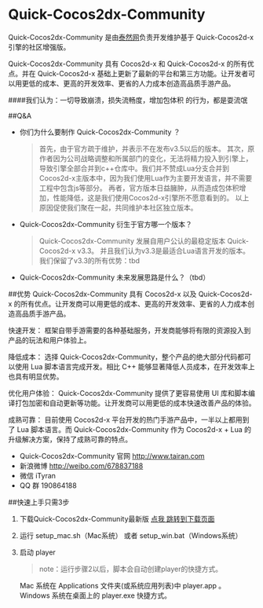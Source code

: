 # Quick-Cocos2dx-Community

Quick-Cocos2dx-Community 是由[泰然网](http://www.tairan.com)负责开发维护基于 Quick-Cocos2d-x 引擎的社区增强版。

Quick-Cocos2dx-Community 具有 Cocos2d-x 和 Quick-Cocos2d-x 的所有优点。并在 Quick-Cocos2d-x 基础上更新了最新的平台和第三方功能。让开发者可以用更低的成本、更高的开发效率、更省的人力成本创造高品质手游产品。

####我们认为：一切导致崩溃，损失流畅度，增加包体积 的行为，都是耍流氓

##Q&A
- 你们为什么要制作 Quick-Cocos2dx-Community ？

	>首先，由于官方疏于维护，并表示不在发布v3.5以后的版本。
	>其次，原作者因为公司战略调整和所属部门的变化，无法将精力投入到引擎上，导致引擎全部合并到c++仓库中。我们并不赞成Lua分支合并到Cocos2d-x主版本中，因为我们使用Lua作为主要开发语言，并不需要工程中包含js等部分。
	>再者，官方版本日益臃肿，从而造成包体积增加，性能降低，这是我们使用Cocos2d-x引擎所不愿意看到的。
	>以上原因促使我们聚在一起，共同维护本社区独立版本。

- Quick-Cocos2dx-Community 衍生于官方哪一个版本？

	>Quick-Cocos2dx-Community 发展自用户公认的最稳定版本 Quick-Cocos2d-x v3.3。
	>并且我们认为v3.3是最适合Lua语言开发的版本。
	>我们保留了v3.3的所有优势：tbd

- Quick-Cocos2dx-Community 未来发展思路是什么？（tbd）

##优势
Quick-Cocos2dx-Community 具有 Cocos2d-x 以及 Quick-Cocos2d-x 的所有优点。让开发商可以用更低的成本、更高的开发效率、更省的人力成本创造高品质手游产品。

快速开发： 框架自带手游需要的各种基础服务，开发商能够将有限的资源投入到产品的玩法和用户体验上。

降低成本： 选择 Quick-Cocos2dx-Community，整个产品的绝大部分代码都可以使用 Lua 脚本语言完成开发。相比 C++ 能够显著降低人员成本，在开发效率上也具有明显优势。

优化用户体验： Quick-Cocos2dx-Community 提供了更容易使用 UI 库和脚本编译打包加密和自动更新等功能。让开发商可以用更低的成本快速改善产品的体验。

成熟可靠： 目前使用 Cocos2d-x 平台开发的热门手游产品中，一半以上都用到了 Lua 脚本语言。而 Quick-Cocos2dx-Community 作为 Cocos2d-x + Lua 的升级解决方案，保持了成熟可靠的特点。

- Quick-Cocos2dx-Community 官网 http://www.tairan.com
- 新浪微博 http://weibo.com/678837188
- 微信 iTyran
- QQ 群 190864188

##快速上手只需3步
1. 下载Quick-Cocos2dx-Community最新版
	[点我 跳转到下载页面](http://www.tairan.com/engines-download)
2. 运行 setup_mac.sh（Mac系统） 或者 setup_win.bat（Windows系统）

3. 启动 player
	>note：运行步骤2以后，脚本会自动创建player的快捷方式。
	
	 Mac 系统在 Applications 文件夹(或系统应用列表)中 player.app 。
	 Windows 系统在桌面上的 player.exe 快捷方式。




